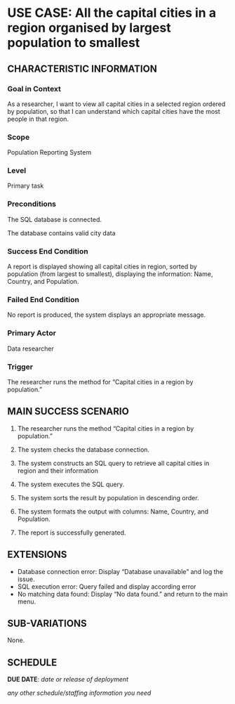 # USE CASE: All the capital cities in a region organised by largest population to smallest

## CHARACTERISTIC INFORMATION

### Goal in Context


As a researcher, I want to view all capital cities in a selected region ordered by population, so that I can understand which capital cities have the most people in that region.


### Scope

Population Reporting System

### Level

Primary task

### Preconditions

The SQL database is connected.

The database contains valid city data

### Success End Condition

A report is displayed showing all capital cities in region, sorted by population (from largest to smallest), displaying the information: Name, Country, and Population.

### Failed End Condition

No report is produced, the system displays an appropriate message.

### Primary Actor

Data researcher

### Trigger

The researcher runs the method for “Capital cities in a region by population.”

## MAIN SUCCESS SCENARIO

1. The researcher runs the method “Capital cities in a region by population.”

2. The system checks the database connection.

3. The system constructs an SQL query to retrieve all capital cities in region and their information

4. The system executes the SQL query.

5. The system sorts the result by population in descending order.

6. The system formats the output with columns: Name, Country, and Population.

7. The report is successfully generated.

## EXTENSIONS

- Database connection error: Display “Database unavailable” and log the issue.
- SQL execution error: Query failed and display according error
- No matching data found: Display “No data found.” and return to the main menu.

## SUB-VARIATIONS

None.

## SCHEDULE

**DUE DATE**: *date or release of deployment*

*any other schedule/staffing information you need*
